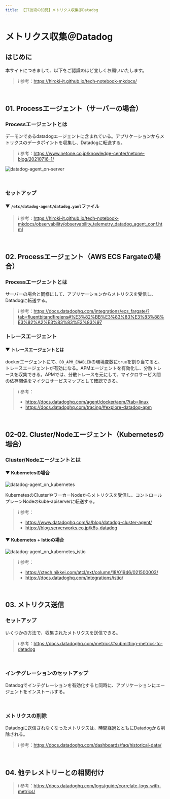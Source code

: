 ```yaml
---
title: 【IT技術の知見】メトリクス収集＠Datadog
---
```


# メトリクス収集＠Datadog

## はじめに

本サイトにつきまして、以下をご認識のほど宜しくお願いいたします。

> ℹ️ 参考：https://hiroki-it.github.io/tech-notebook-mkdocs/

<br>

## 01. Processエージェント（サーバーの場合）

### Processエージェントとは

デーモンであるdatadogエージェントに含まれている。アプリケーションからメトリクスのデータポイントを収集し、Datadogに転送する。

> ℹ️ 参考：https://www.netone.co.jp/knowledge-center/netone-blog/20210716-1/

![datadog-agent_on-server](https://raw.githubusercontent.com/hiroki-it/tech-notebook/master/images/datadog-agent_on-server.png)

<br>

### セットアップ

#### ▼ ```/etc/datadog-agent/datadog.yaml```ファイル

> ℹ️ 参考：https://hiroki-it.github.io/tech-notebook-mkdocs/observability/observability_telemetry_datadog_agent_conf.html

<br>

## 02. Processエージェント（AWS ECS Fargateの場合）

### Processエージェントとは

サーバーの場合と同様にして、アプリケーションからメトリクスを受信し、Datadogに転送する。

> ℹ️ 参考：https://docs.datadoghq.com/integrations/ecs_fargate/?tab=fluentbitandfirelens#%E3%82%BB%E3%83%83%E3%83%88%E3%82%A2%E3%83%83%E3%83%97

### トレースエージェント

#### ▼ トレースエージェントとは

dockerエージェントにて、```DD_APM_ENABLED```の環境変数に```true```を割り当てると、トレースエージェントが有効になる。APMエージェントを有効化し、分散トレースを収集できる。APMでは、分散トレースを元にして、マイクロサービス間の依存関係をマイクロサービスマップとして確認できる。

> ℹ️ 参考：
>
> - https://docs.datadoghq.com/agent/docker/apm/?tab=linux
> - https://docs.datadoghq.com/tracing/#explore-datadog-apm

<br>

## 02-02. Cluster/Nodeエージェント（Kubernetesの場合）

### Cluster/Nodeエージェントとは

#### ▼ Kubernetesの場合

![datadog-agent_on_kubernetes](https://raw.githubusercontent.com/hiroki-it/tech-notebook/master/images/datadog-agent_on_kubernetes.png)

KubernetesのClusterやワーカーNodeからメトリクスを受信し、コントロールプレーンNodeのkube-apiserverに転送する。

> ℹ️ 参考：
>
> - https://www.datadoghq.com/ja/blog/datadog-cluster-agent/
> - https://blog.serverworks.co.jp/k8s-datadog

#### ▼ Kubernetes + Istioの場合

![datadog-agent_on_kubernetes_istio](https://raw.githubusercontent.com/hiroki-it/tech-notebook/master/images/datadog-agent_on_kubernetes_istio.png)

> ℹ️ 参考：
>
> - https://xtech.nikkei.com/atcl/nxt/column/18/01946/021500003/
> - https://docs.datadoghq.com/integrations/istio/

<br>

## 03. メトリクス送信

### セットアップ

いくつかの方法で、収集されたメトリクスを送信できる。

> ℹ️ 参考：https://docs.datadoghq.com/metrics/#submitting-metrics-to-datadog

<br>

### インテグレーションのセットアップ

Datadogでインテグレーションを有効化すると同時に、アプリケーションにエージェントをインストールする。

<br>

### メトリクスの削除

Datadogに送信されなくなったメトリクスは、時間経過とともにDatadogから削除される。

> ℹ️ 参考：https://docs.datadoghq.com/dashboards/faq/historical-data/

<br>

## 04. 他テレメトリーとの相関付け

> ℹ️ 参考：https://docs.datadoghq.com/logs/guide/correlate-logs-with-metrics/
